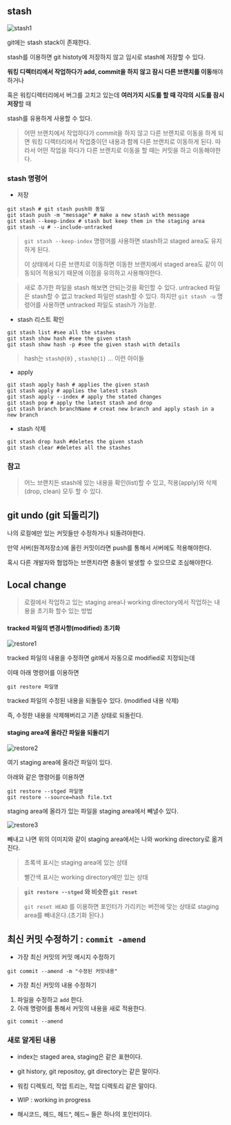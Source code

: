 ## stash

![stash1](./images/stash1.png)

git에는 stash stack이 존재한다. 

stash를 이용하면 git histoty에 저장하지 않고 임시로 stash에 저장할 수 있다.

**워킹 디렉터리에서 작업하다가 add, commit을 하지 않고 잠시 다른 브랜치를 이동**해야하거나

혹은 워킹디렉터리에서 버그를 고치고 있는데 **여러가지 시도를 할 때 각각의 시도를 잠시 저장**할 때

stash를 유용하게 사용할 수 있다.

> 어떤 브랜치에서 작업하다가 commit을 하지 않고 다른 브랜치로 이동을 하게 되면 워킹 디렉터리에서 작업중이던 내용과 함께 다른 브랜치로 이동하게 된다. 따라서 어떤 작업을 하다가 다른 브랜치로 이동을 할 때는 커밋을 하고 이동해야한다.



### stash 명령어

- 저장

```shell
git stash # git stash push와 동일
git stash push -m "message" # make a new stash with message
git stash --keep-index # stash but keep them in the staging area 
git stash -u # --include-untracked
```

> `git stash --keep-index` 명령어를 사용하면 stash하고 staged area도 유지하게 된다.
>
> 이 상태에서 다른 브랜치로 이동하면 이동한 브랜치에서 staged area도 같이 이동되어 적용되기 때문에 이점을 유의하고 사용해야한다.

> 새로 추가한 파일을 stash 해보면 안되는것을 확인할 수 있다. untracked 파일은 stash할 수 없고 tracked 파일만 stash할 수 있다. 하지만 `git stash -u` 명령어를 사용하면 untracked 파일도 stash가 가능핟.



- stash 리스트 확인

```shell
git stash list #see all the stashes
git stash show hash #see the given stash
git stash show hash -p #see the given stash with details
```

> hash는  `stash@{0}` , `stash@{1}` ... 이런 아이들



- apply

```shell
git stash apply hash # applies the given stash
git stash apply # applies the latest stash
git stash apply --index # apply the stated changes
git stash pop # apply the latest stash and drop
git stash branch branchName # creat new branch and apply stash in a new branch
```



- stash 삭제

```shell
git stash drop hash #deletes the given stash 
git stash clear #deletes all the stashes
```



### 참고

> 어느 브랜치든 stash에 있는 내용을 확인(list)할 수 있고, 적용(apply)와 삭제(drop, clean) 모두 할 수 있다. 



## git undo (git 되돌리기)

나의 로컬에만 있는 커밋들만 수정하거나 되돌려야한다.

만약 서버(원격저장소)에 올린 커밋이라면 push를 통해서 서버에도 적용해야한다.

혹시 다른 개발자와 협업하는 브랜치라면 충돌이 발생할 수 있으므로 조심해야한다.



## Local change

> 로컬에서 작업하고 있는 staging area나 working directory에서 작업하는 내용을 초기화 할수 있는 방법



#### tracked 파일의 변경사항(modified) 초기화

![restore1](/Users/uno/Desktop/restore1.png)

tracked 파일의 내용을 수정하면 git에서 자동으로 modified로 지정되는데 

이때 아래 명령어를 이용하면 

```shell
git restore 파일명
```

tracked 파일의 수정된 내용을 되돌릴수 있다.  (modified 내용 삭제)

즉, 수정한 내용을 삭제해버리고 기존 상태로 되돌린다.



#### staging area에 올라간 파일을 되돌리기

![restore2](/Users/uno/Desktop/restore2.png)

여기 staging area에 올라간 파일이 있다.

아래와 같은 명령어를 이용하면

```shell
git restore --stged 파일명
git restore --source=hash file.txt
```

staging area에 올라가 있는 파일을  staging area에서 빼낼수 있다.

![restore3](/Users/uno/Desktop/restore3.png)

빼내고 나면 위의 이미지와 같이 staging area에서는 나와 working directory로 옮겨진다.

> 초록색 표시는 staging area에 있는 상태
>
> 빨간색 표시는 working directory에만 있는 상태

> **`git restore --stged` 와 비슷한 `git reset`**
>
> `git reset HEAD` 를 이용하면 포인터가 가리키는 버전에 맞는 상태로 staging area를 빼내온다.(초기화 된다.)





## 최신 커밋 수정하기 : `commit -amend`

- 가장 최신 커밋의 커밋 메시지 수정하기

```shell
git commit --amend -m "수정된 커밋내용"
```



- 가장 최신 커밋의 내용 수정하기

1. 파일을 수정하고 `add` 한다.
2. 아래 명령어를 통해서 커밋의 내용을 새로 적용한다.

```shell
git commit --amend
```







### 새로 알게된 내용

- index는 staged area, staging은  같은 표현이다.

- git history, git repositoy, git directory는 같은 말이다. 

- 워킹 디렉토리, 작업 트리는, 작업 디렉토리 같은 말이다.

- WIP : working in progress
- 해시코드, 헤드, 헤드^, 헤드~ 들은 하나의 포인터이다.